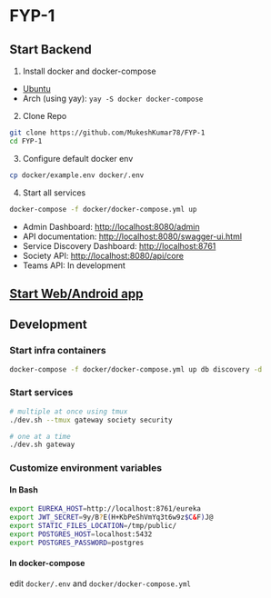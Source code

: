# FYP-1

## Start Backend
1. Install docker and docker-compose
- [Ubuntu](https://docs.docker.com/engine/install/ubuntu/)
- Arch (using yay): `yay -S docker docker-compose`
2. Clone Repo
```sh
git clone https://github.com/MukeshKumar78/FYP-1
cd FYP-1
```
3. Configure default docker env
```sh
cp docker/example.env docker/.env
```
4. Start all services
```sh
docker-compose -f docker/docker-compose.yml up
```

* Admin Dashboard: [http://localhost:8080/admin](http://localhost:8080/admin)
* API documentation: [http://localhost:8080/swagger-ui.html](http://localhost:8080/swagger-ui.html)
* Service Discovery Dashboard: [http://localhost:8761](http://localhost:8761)
* Society API: [http://localhost:8080/api/core](http://localhost:8080/api/core)
* Teams API: In development

## [Start Web/Android app](./ui/README.md)

## Development
### Start infra containers
```sh
docker-compose -f docker/docker-compose.yml up db discovery -d
```

### Start services
```sh
# multiple at once using tmux
./dev.sh --tmux gateway society security

# one at a time
./dev.sh gateway
```

### Customize environment variables
#### In Bash
```sh
export EUREKA_HOST=http://localhost:8761/eureka
export JWT_SECRET=9y/B?E(H+KbPeShVmYq3t6w9z$C&F)J@
export STATIC_FILES_LOCATION=/tmp/public/
export POSTGRES_HOST=localhost:5432
export POSTGRES_PASSWORD=postgres
```

#### In docker-compose
edit `docker/.env` and `docker/docker-compose.yml`

